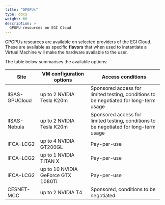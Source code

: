 ```yaml
---
title: "GPGPUs"
type: docs
weight: 60
description: >
  GPGPU resources on EGI Cloud
---
```


GPGPUs resources are available on selected providers of the EGI Cloud.
These are available as specific **flavors** that when used to
instantiate a Virtual Machine will make the hardware available to the
user.

The table below summarises the available options:


| Site | VM configuration options | Access conditions |
| ---- | ------------------------ | ----------------- |
| IISAS-GPUCloud | up to 2 NVIDIA Tesla K20m | Sponsored access for limited testing, conditions to be negotiated for long-term usage |
| IISAS-Nebula | up to 2 NVIDIA Tesla K20m | Sponsored access for limited testing, conditions to be negotiated for long-term usage |
| IFCA-LCG2 | up to 4 NVIDIA GT200GL | Pay-per-use |
| IFCA-LCG2 | up to 1 NVIDIA TITAN X | Pay-per-use |
| IFCA-LCG2 | up to 10 NVIDIA GeForce GTX 1080Ti | Pay-per-use |
| CESNET-MCC | up to 2 NVIDIA T4 | Sponsored, conditions to be negotiated |
